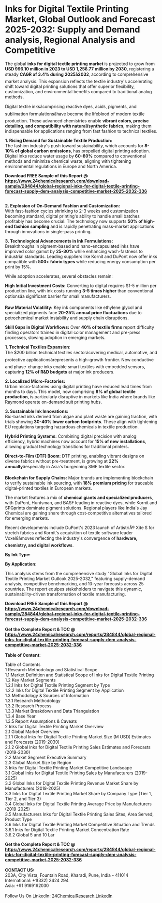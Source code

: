 <h1>Inks for Digital Textile Printing Market, Global Outlook and Forecast 2025-2032: Supply and Demand analysis, Regional Analysis and Competitive</h1><p>The global <strong>inks for digital textile printing market</strong> is projected to grow from <strong>USD 996.10 million in 2023 to USD 1,258.77 million by 2030</strong>, registering a steady <strong>CAGR of 3.4% during 2025â2032</strong>, according to comprehensive market analysis. This expansion reflects the textile industry's accelerating shift toward digital printing solutions that offer superior flexibility, customization, and environmental benefits compared to traditional analog methods.</p><p>Digital textile inksâcomprising reactive dyes, acids, pigments, and sublimation formulationsâhave become the lifeblood of modern textile production. These advanced chemistries enable <strong>vibrant colors, precise detailing, and compatibility with natural/synthetic fabrics</strong>, making them indispensable for applications ranging from fast fashion to technical textiles.</p><p><strong>1. Rising Demand for Sustainable Textile Production:</strong><br>
The fashion industry's push toward sustainability, which accounts for <strong>8-10% of global carbon emissions</strong>, has propelled digital printing adoption. Digital inks reduce water usage by <strong>60-80%</strong> compared to conventional methods and minimize chemical waste, aligning with tightening environmental regulations in Europe and North America.</p><div><b>Download FREE Sample of this Report @ 
            <a href="https://www.24chemicalresearch.com/download-sample/284844/global-regional-inks-for-digital-textile-printing-forecast-supply-dem-analysis-competitive-market-2025-2032-336">
            https://www.24chemicalresearch.com/download-sample/284844/global-regional-inks-for-digital-textile-printing-forecast-supply-dem-analysis-competitive-market-2025-2032-336</a></b></div><br><p><strong>2. Explosion of On-Demand Fashion and Customization:</strong><br>
With fast-fashion cycles shrinking to 2-3 weeks and customization becoming standard, digital printing's ability to handle small batches profitably has become crucial. The technology now supports <strong>50% of high-end fashion sampling</strong> and is rapidly penetrating mass-market applications through innovations in single-pass printing.</p><p><strong>3. Technological Advancements in Ink Formulations:</strong><br>
Breakthroughs in pigment-based and nano-encapsulated inks have improved color gamut by <strong>25-30%</strong> while enhancing wash-fastness to industrial standards. Leading suppliers like Kornit and DuPont now offer inks compatible with <strong>500+ fabric types</strong> while reducing energy consumption per print by 15%.</p><p>While adoption accelerates, several obstacles remain:</p><p><strong>High Initial Investment Costs:</strong> Converting to digital requires $1-5 million per production line, with ink costs running <strong>3-5 times higher</strong> than conventional optionsâa significant barrier for small manufacturers.</p><p><strong>Raw Material Volatility:</strong> Key ink components like ethylene glycol and specialized pigments face <strong>20-25% annual price fluctuations</strong> due to petrochemical market instability and supply chain disruptions.</p><p><strong>Skill Gaps in Digital Workflows:</strong> Over <strong>40% of textile firms</strong> report difficulty finding operators trained in digital color management and pre-press processes, slowing adoption in emerging markets.</p><p><strong>1. Technical Textiles Expansion:</strong><br>
The $200 billion technical textiles sectorâcovering medical, automotive, and protective applicationsârepresents a high-growth frontier. New conductive and phase-change inks enable smart textiles with embedded sensors, capturing <strong>12% of R&amp;D budgets</strong> at major ink producers.</p><p><strong>2. Localized Micro-Factories:</strong><br>
Urban micro-factories using digital printing have reduced lead times from months to days. This model, now comprising <strong>8% of global textile production</strong>, is particularly disruptive in markets like India where brands like Raymond operate on-demand suit printing hubs.</p><p><strong>3. Sustainable Ink Innovations:</strong><br>
Bio-based inks derived from algae and plant waste are gaining traction, with trials showing <strong>30-40% lower carbon footprints</strong>. These align with tightening EU regulations targeting hazardous chemicals in textile production.</p><p><strong>Hybrid Printing Systems:</strong> Combining digital precision with analog efficiency, hybrid machines now account for <strong>15% of new installations</strong>, allowing gradual technology transitions for traditional printers.</p><p><strong>Direct-to-Film (DTF) Boom:</strong> DTF printing, enabling vibrant designs on diverse fabrics without pre-treatment, is growing at <strong>22% annually</strong>âespecially in Asia's burgeoning SME textile sector.</p><p><strong>Blockchain for Supply Chains:</strong> Major brands are implementing blockchain to verify sustainable ink sourcing, with <strong>18% premium pricing</strong> for traceable digital-printed textiles in European markets.</p><p>The market features a mix of <strong>chemical giants and specialized producers</strong>, with DuPont, Huntsman, and BASF leading in reactive dyes, while Kornit and SPGprints dominate pigment solutions. Regional players like India's Jay Chemical are gaining share through cost-competitive alternatives tailored for emerging markets.</p><p>Recent developments include DuPont's 2023 launch of ArtistriÂ® Xite S for stretch fabrics and Kornit's acquisition of textile software leader Voxel8âmoves reflecting the industry's convergence of <strong>hardware, chemistry, and digital workflows</strong>.</p><p><strong>By Ink Type:</strong></p><p><strong>By Application:</strong></p><p>This analysis stems from the comprehensive study "Global Inks for Digital Textile Printing Market Outlook 2025-2032," featuring supply-demand analysis, competitive benchmarking, and 10-year forecasts across 25 countries. The report equipes stakeholders to navigate this dynamic, sustainability-driven transformation of textile manufacturing.</p><div><b>Download FREE Sample of this Report @ 
            <a href="https://www.24chemicalresearch.com/download-sample/284844/global-regional-inks-for-digital-textile-printing-forecast-supply-dem-analysis-competitive-market-2025-2032-336">
            https://www.24chemicalresearch.com/download-sample/284844/global-regional-inks-for-digital-textile-printing-forecast-supply-dem-analysis-competitive-market-2025-2032-336</a></b></div><br><div><b>Get the Complete Report & TOC @ 
            <a href="https://www.24chemicalresearch.com/reports/284844/global-regional-inks-for-digital-textile-printing-forecast-supply-dem-analysis-competitive-market-2025-2032-336">
            https://www.24chemicalresearch.com/reports/284844/global-regional-inks-for-digital-textile-printing-forecast-supply-dem-analysis-competitive-market-2025-2032-336</a></b></div><br>
            <b>Table of Content:</b><p>Table of Contents<br />
1 Research Methodology and Statistical Scope<br />
1.1 Market Definition and Statistical Scope of Inks for Digital Textile Printing<br />
1.2 Key Market Segments<br />
1.2.1 Inks for Digital Textile Printing Segment by Type<br />
1.2.2 Inks for Digital Textile Printing Segment by Application<br />
1.3 Methodology & Sources of Information<br />
1.3.1 Research Methodology<br />
1.3.2 Research Process<br />
1.3.3 Market Breakdown and Data Triangulation<br />
1.3.4 Base Year<br />
1.3.5 Report Assumptions & Caveats<br />
2 Inks for Digital Textile Printing Market Overview<br />
2.1 Global Market Overview<br />
2.1.1 Global Inks for Digital Textile Printing Market Size (M USD) Estimates and Forecasts (2019-2030)<br />
2.1.2 Global Inks for Digital Textile Printing Sales Estimates and Forecasts (2019-2030)<br />
2.2 Market Segment Executive Summary<br />
2.3 Global Market Size by Region<br />
3 Inks for Digital Textile Printing Market Competitive Landscape<br />
3.1 Global Inks for Digital Textile Printing Sales by Manufacturers (2019-2025)<br />
3.2 Global Inks for Digital Textile Printing Revenue Market Share by Manufacturers (2019-2025)<br />
3.3 Inks for Digital Textile Printing Market Share by Company Type (Tier 1, Tier 2, and Tier 3)<br />
3.4 Global Inks for Digital Textile Printing Average Price by Manufacturers (2019-2025)<br />
3.5 Manufacturers Inks for Digital Textile Printing Sales Sites, Area Served, Product Type<br />
3.6 Inks for Digital Textile Printing Market Competitive Situation and Trends<br />
3.6.1 Inks for Digital Textile Printing Market Concentration Rate<br />
3.6.2 Global 5 and 10 Lar</p><div><b>Get the Complete Report & TOC @ 
            <a href="https://www.24chemicalresearch.com/reports/284844/global-regional-inks-for-digital-textile-printing-forecast-supply-dem-analysis-competitive-market-2025-2032-336">
            https://www.24chemicalresearch.com/reports/284844/global-regional-inks-for-digital-textile-printing-forecast-supply-dem-analysis-competitive-market-2025-2032-336</a></b></div><br><b>CONTACT US:</b><br>
            203A, City Vista, Fountain Road, Kharadi, Pune, India - 411014<br>
            International: +1(332) 2424 294<br>
            Asia: +91 9169162030 <br><br>
            Follow Us On LinkedIn: <a href="https://www.linkedin.com/company/24chemicalresearch/">24ChemicalResearch LinkedIn</a>